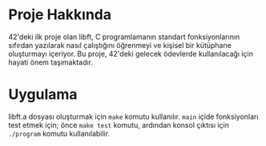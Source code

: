 # Proje Hakkında
42'deki ilk proje olan libft, C programlamanın standart fonksiyonlarının sıfırdan yazılarak nasıl çalıştığını öğrenmeyi ve kişisel bir kütüphane oluşturmayı içeriyor. Bu proje, 42'deki gelecek ödevlerde kullanılacağı için hayati önem taşımaktadır.

#  Uygulama
libft.a dosyası oluşturmak için `make` komutu kullanılır.
`main` içide fonksiyonları test etmek için; önce `make test` komutu, ardından konsol çıktısı için `./program` komutu kullanılabilir.
